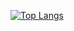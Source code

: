 [![Top Langs](https://github-readme-stats.vercel.app/api/top-langs/?username=hardikd-zignuts&langs_count=20)](https://github.com/hardikd-zignuts/github-readme-stats)
